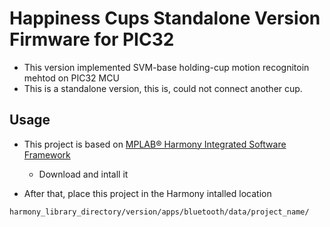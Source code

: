 # Happiness Cups Standalone Version Firmware for PIC32
* This version implemented SVM-base holding-cup motion recognitoin mehtod on PIC32 MCU
* This is a standalone version, this is, could not connect another cup.

Usage
-------
* This project is based on [MPLAB® Harmony Integrated Software Framework](http://www.microchip.com/mplab/mplab-harmony)
  * Download and intall it

* After that, place this project in the Harmony intalled location
``` 
harmony_library_directory/version/apps/bluetooth/data/project_name/
```
